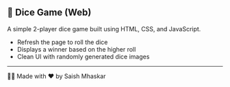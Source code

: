## 🎲 Dice Game (Web)

A simple 2-player dice game built using HTML, CSS, and JavaScript.

- Refresh the page to roll the dice  
- Displays a winner based on the higher roll  
- Clean UI with randomly generated dice images  

---

👨‍💻 Made with ❤️ by Saish Mhaskar

